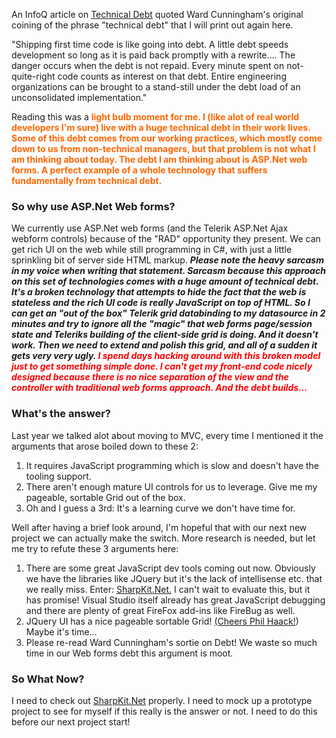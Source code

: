 ﻿An InfoQ article on [Technical Debt](http://www.infoq.com/news/2010/01/is-technical-debt-technical) quoted Ward Cunningham's original coining of the phrase "technical debt" that I will print out again here.

"Shipping first time code is like going into debt. A little debt speeds development so long as it is paid back promptly with a rewrite&hellip;. The danger occurs when the debt is not repaid. Every minute spent on not-quite-right code counts as interest on that debt. Entire engineering organizations can be brought to a stand-still under the debt load of an unconsolidated implementation."

Reading this was a <span style="color: #ff6600; font-weight: bold;">light bulb moment for me. I (like alot of real world developers I'm sure) live with a huge technical debt in their work lives. Some of this debt comes from our working practices, which mostly come down to us from non-technical managers, but that problem is not what I am thinking about today. The debt I am thinking about is ASP.Net web forms. A perfect example of a whole technology that suffers fundamentally from technical debt.

### So why use ASP.Net Web forms?

We currently use ASP.Net web forms (and the Telerik ASP.Net Ajax webform controls) because of the "RAD" opportunity they present. We can get rich UI on the web while still programming in C#, with just a little sprinkling bit of server side HTML markup. <span style="font-style: italic; font-weight: bold;">Please note the heavy sarcasm in my voice when writing that statement. 
 Sarcasm because this approach on this set of technologies comes with a huge amount of technical debt. It's a broken technology that attempts to hide the fact that the web is stateless and the rich UI code is really JavaScript on top of HTML. So I can get an "out of the box" Telerik grid databinding to my datasource in 2 minutes and try to ignore all the "magic" that web forms page/session state and Teleriks building of the client-side grid is doing.<span style="font-weight: bold;"> And it doesn't work. Then we need to extend and polish this grid, and all of a sudden it gets very very ugly. <span style="font-style: italic; color: #ff0000;">I spend days hacking around with this broken model just to get something simple done. I can't get my front-end code nicely designed because there is no nice separation of the view and the controller with traditional web forms approach.  <span style="font-weight: bold;">And the debt builds&hellip;

### What's the answer?

Last year we talked alot about moving to MVC, every time I mentioned it the arguments that arose boiled down to these 2:

1.  It requires JavaScript programming which is slow and doesn't have the tooling support.
2.  There aren't enough mature UI controls for us to leverage. Give me my pageable, sortable Grid out of the box.
3.  Oh and I guess a 3rd: It's a learning curve we don't have time for.

Well after having a brief look around, I'm hopeful that with our next new project we can actually make the switch. More research is needed, but let me try to refute these 3 arguments here:

1.  There are some great JavaScript dev tools coming out now. Obviously we have the libraries like JQuery but it's the lack of intellisense etc. that we really miss. Enter: [ SharpKit.Net.](http://sharpkit.net/) I can't wait to evaluate this, but it has promise! Visual Studio itself already has great JavaScript debugging and there are plenty of great FireFox add-ins like FireBug as well.
2.  JQuery UI has a nice pageable sortable Grid! [(Cheers Phil Haack!](http://haacked.com/archive/2009/04/14/using-jquery-grid-with-asp.net-mvc.aspx)) Maybe it's time&hellip;
3.  Please re-read Ward Cunningham's sortie on Debt! We waste so much time in our Web forms debt this argument is moot.

### So What Now?

I need to check out [SharpKit.Net](http://sharpkit.net/) properly.  I need to mock up a prototype project to see for myself if this really is the answer or not.  I need to do this before our next project start!
